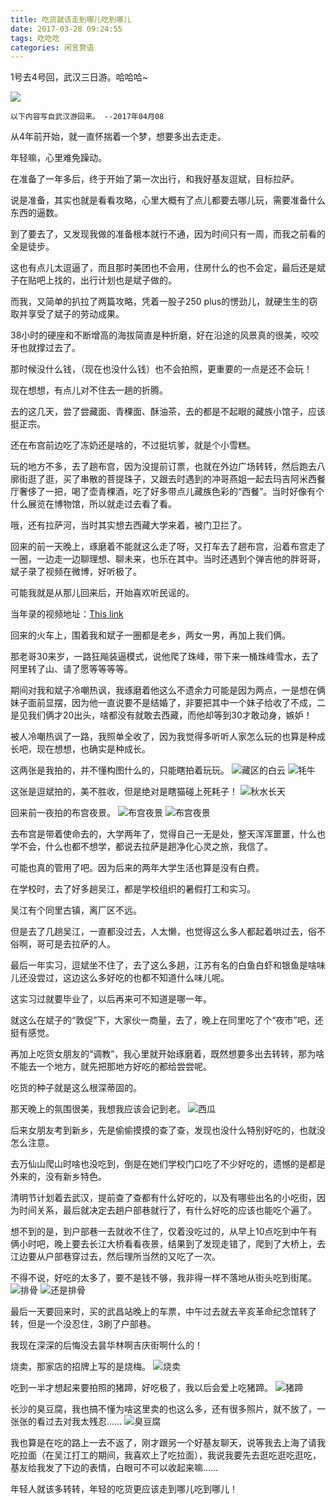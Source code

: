 ```yaml
---
title: 吃货就该走到哪儿吃到哪儿
date: 2017-03-28 09:24:55
tags: 吃吃吃
categories: 闲言赘语
---
```

1号去4号回，武汉三日游。哈哈哈~

![](秋水长天.jpg)
<!--more-->


```
以下内容写自武汉游回来。 --2017年04月08 
```

从4年前开始，就一直怀揣着一个梦，想要多出去走走。

年轻嘛，心里难免躁动。

在准备了一年多后，终于开始了第一次出行，和我好基友逗斌，目标拉萨。

说是准备，其实也就是看看攻略，心里大概有了点儿都要去哪儿玩，需要准备什么东西的逼数。

到了要去了，又发现我做的准备根本就行不通，因为时间只有一周，而我之前看的全是徒步。

这也有点儿太逗逼了，而且那时美团也不会用，住房什么的也不会定，最后还是斌子在贴吧上找的，出行计划也是斌子做的。

而我，又简单的扒拉了两篇攻略，凭着一股子250 plus的愣劲儿，就硬生生的窃取并享受了斌子的劳动成果。

38小时的硬座和不断增高的海拔简直是种折磨，好在沿途的风景真的很美，咬咬牙也就撑过去了。

那时候没什么钱，（现在也没什么钱）也不会拍照，更重要的一点是还不会玩！

现在想想，有点儿对不住去一趟的折腾。

去的这几天，尝了尝藏面、青稞面、酥油茶，去的都是不起眼的藏族小馆子，应该挺正宗。

还在布宫前边吃了冻奶还是啥的，不过挺坑爹，就是个小雪糕。

玩的地方不多，去了趟布宫，因为没提前订票，也就在外边广场转转，然后跑去八廓街逛了逛，买了串散的菩提珠子，又跟去时遇到的冲哥燕姐一起去玛吉阿米西餐厅奢侈了一把，喝了壶青稞酒，吃了好多带点儿藏族色彩的“西餐”。当时好像有个什么展览在博物馆，所以就走过去看了看。

哦，还有拉萨河，当时其实想去西藏大学来着，被门卫拦了。

回来的前一天晚上，琢磨着不能就这么走了呀，又打车去了趟布宫，沿着布宫走了一圈，一边走一边聊理想、聊未来，也乐在其中。当时还遇到个弹吉他的胖哥哥，斌子录了视频在微博，好听极了。

可能我就是从那儿回来后，开始喜欢听民谣的。

当年录的视频地址：[This link](http://t.cn/RhkI899/)

回来的火车上，围着我和斌子一圈都是老乡，两女一男，再加上我们俩。

那老哥30来岁，一路狂飚装逼模式，说他爬了珠峰，带下来一桶珠峰雪水，去了阿里转了山、请了愿等等等等。

期间对我和斌子冷嘲热讽，我琢磨着他这么不遗余力可能是因为两点，一是想在俩妹子面前显摆，因为他一直说要不是结婚了，非要把其中一个妹子给收了不成，二是见我们俩才20出头，啥都没有就敢去西藏，而他却等到30才敢动身，嫉妒！

被人冷嘲热讽了一路，我照单全收了，因为我觉得多听听人家怎么玩的也算是种成长吧，现在想想，也确实是种成长。

这两张是我拍的，并不懂构图什么的，只能瞎拍着玩玩。
![藏区的白云](cloud.jpg)
![牦牛](mou.jpg)

这张是逗斌拍的，美不胜收，但是绝对是瞎猫碰上死耗子！
![秋水长天](秋水长天.jpg)

回来前一夜拍的布宫夜景。
![布宫夜景](布宫夜景1.jpg)
![布宫夜景](布宫夜景2.jpg)

去布宫是带着使命去的，大学两年了，觉得自己一无是处，整天浑浑噩噩，什么也学不会，什么也都不想学，都说去拉萨是趟净化心灵之旅，我信了。

可能也真的管用了吧。因为后来的两年大学生活也算是没有白费。

在学校时，去了好多趟吴江，都是学校组织的暑假打工和实习。

吴江有个同里古镇，离厂区不远。

但是去了几趟吴江，一直都没过去，人太懒，也觉得这么多人都起着哄过去，俗不俗啊，哥可是去拉萨的人。

最后一年实习，逗斌坐不住了，去了这么多趟，江苏有名的白鱼白虾和银鱼是啥味儿还没尝过，这边这么多好吃的也都不知道什么味儿呢。

这实习过就要毕业了，以后再来可不知道是哪一年。

就这么在斌子的“敦促”下，大家伙一商量，去了，晚上在同里吃了个“夜市”吧，还挺有感觉。

再加上吃货女朋友的“调教”，我心里就开始琢磨着，既然想要多出去转转，那为啥不能去一个地方，就先把那地方好吃的都给尝尝呢。

吃货的种子就是这么根深蒂固的。

那天晚上的氛围很美，我想我应该会记到老。
![西瓜](西瓜.jpg)

后来女朋友考到新乡，先是偷偷摸摸的查了查，发现也没什么特别好吃的，也就没怎么注意。

去万仙山爬山时啥也没吃到，倒是在她们学校门口吃了不少好吃的，遗憾的是都是外来的，没有新乡特色。

清明节计划着去武汉，提前查了查都有什么好吃的，以及有哪些出名的小吃街，因为时间关系，最后就决定去趟户部巷就行了，有什么好吃的应该也能吃个遍了。

想不到的是，到户部巷一去就收不住了，仅着没吃过的，从早上10点吃到中午有俩小时吧，晚上要去长江大桥看看夜景，结果到了发现走错了，爬到了大桥上，去江边要从户部巷穿过去，然后理所当然的又吃了一次。

不得不说，好吃的太多了，要不是钱不够，我非得一样不落地从街头吃到街尾。
![排骨](排骨.jpg)
![还是排骨](还是排骨.jpg)

最后一天要回来时，买的武昌站晚上的车票，中午过去就去辛亥革命纪念馆转了转，但是一个没忍住，3刷了户部巷。

我现在深深的后悔没去昙华林啊吉庆街啊什么的！

烧卖，那家店的招牌上写的是烧梅。
![烧卖](烧卖.jpg)

吃到一半才想起来要拍照的猪蹄，好吃极了，我以后会爱上吃猪蹄。
![猪蹄](猪蹄.jpg)

长沙的臭豆腐，我也搞不懂为啥这里卖的也这么多，还有很多照片，就不放了，一张张的看过去对我太残忍……
![臭豆腐](臭豆腐.jpg)

我也算是在吃的路上一去不返了，刚才跟另一个好基友聊天，说等我去上海了请我吃拉面（在吴江打工的期间，我喜欢上了吃拉面），我说我要先去逛吃逛吃逛吃，基友给我发了下边的表情，白眼可不可以收起来嘛……

年轻人就该多转转，年轻的吃货更应该走到哪儿吃到哪儿！
